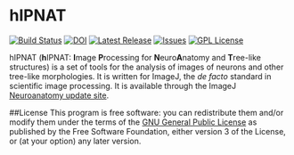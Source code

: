 # hIPNAT

[![Build Status](https://travis-ci.org/tferr/hIPNAT.svg?branch=master)](https://travis-ci.org/tferr/hIPNAT)
[![DOI](https://zenodo.org/badge/4622/tferr/hIPNAT.svg)](https://zenodo.org/badge/latestdoi/4622/tferr/hIPNAT)
[![Latest Release](https://img.shields.io/github/release/tferr/hIPNAT.svg?style=flat-square)](https://github.com/tferr/hIPNAT/releases)
[![Issues](https://img.shields.io/github/issues/tferr/hIPNAT.svg?style=flat-square)](https://github.com/tferr/hIPNAT/issues)
[![GPL License](http://img.shields.io/badge/license-GPL-blue.svg?style=flat-square)](http://opensource.org/licenses/GPL-3.0)

hIPNAT (**h**IPNAT: **I**mage **P**rocessing for **N**euro**A**natomy and
**T**ree-like structures) is a set of tools for the analysis of images of
neurons and other tree-like morphologies. It is written for ImageJ, the _de facto_
standard in scientific image processing. It is available through the ImageJ
[Neuroanatomy update site](https://imagej.net/Neuroanatomy).

##License
This program is free software: you can redistribute them and/or modify them
under the terms of the
[GNU General Public License](http://www.gnu.org/licenses/gpl.txt) as published
by the Free Software
Foundation, either version 3 of the License, or (at your option) any later
version.
